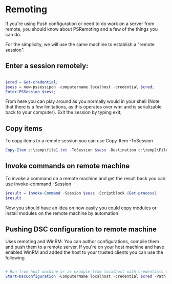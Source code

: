 # Remoting
If you're using Push configuration or need to do work on a server from remote, you should know about PSRemoting and a few of the things you can do.

For the simplicity, we will use the same machine to establish a "remote session". 

## Enter a session remotely:

```powershell

$cred = Get-credential;
$sess = new-pssessipon -computername localhost -credential $cred;
Enter-PSSession $sess;

``` 
From here you can play around as you normally would in your shell (Note that there is a few limitations, as this operates over wmi and is serializable back to your computer).
Exit the session by typing exit;

## Copy items
To copy items to a remote session you can use Copy-Item -ToSession 

```powershell
Copy-Item c:\temp\file1.txt -ToSession $sess -Destination c:\temp2\File1.txt
```

## Invoke commands on remote machine

To invoke a command on a remote machine and get the result back you can use Invoke-command -Session 

```powershell
$result = Invoke-Command -Session $sess -Scriptblock {Get-process}
$result
```

Now you should have an idea on how easily you could copy modules or install modules on the remote machine by automation.


## Pushing DSC configuration to remote machine

Uses remoting and WinRM. You can author configurations, compile them and push them to a remote server. 
If you're on your host machine and have enabled WinRM and added the host to your trusted clients you can use the following


```powershell

# Run from host machine or as example from localhost with credentials (using remoting)
Start-DscConfiguration -ComputerName localhost -credential $cred -Path .\ -wait -verbose

```
